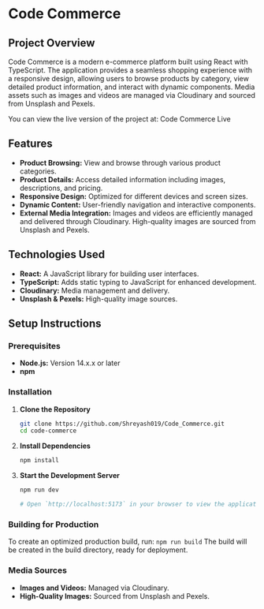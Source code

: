 # Code Commerce

## Project Overview

Code Commerce is a modern e-commerce platform built using React with TypeScript. The application provides a seamless shopping experience with a responsive design, allowing users to browse products by category, view detailed product information, and interact with dynamic components. Media assets such as images and videos are managed via Cloudinary and sourced from Unsplash and Pexels.

You can view the live version of the project at: Code Commerce Live

## Features

- **Product Browsing:** View and browse through various product categories.
- **Product Details:** Access detailed information including images, descriptions, and pricing.
- **Responsive Design:** Optimized for different devices and screen sizes.
- **Dynamic Content:** User-friendly navigation and interactive components.
- **External Media Integration:** Images and videos are efficiently managed and delivered through Cloudinary. High-quality images are sourced from Unsplash and Pexels.

## Technologies Used

- **React:** A JavaScript library for building user interfaces.
- **TypeScript:** Adds static typing to JavaScript for enhanced development.
- **Cloudinary:** Media management and delivery.
- **Unsplash & Pexels:** High-quality image sources.

## Setup Instructions

### Prerequisites

- **Node.js:** Version 14.x.x or later
- **npm**

### Installation

1. **Clone the Repository**

   ```bash
   git clone https://github.com/Shreyash019/Code_Commerce.git
   cd code-commerce

2. **Install Dependencies**

   ```bash
   npm install

3. **Start the Development Server**
   ```bash
   npm run dev

   # Open `http://localhost:5173` in your browser to view the application.

### Building for Production

To create an optimized production build, run: `npm run build`
The build will be created in the build directory, ready for deployment.

### Media Sources

- **Images and Videos:** Managed via Cloudinary.
- **High-Quality Images:** Sourced from Unsplash and Pexels.
  
